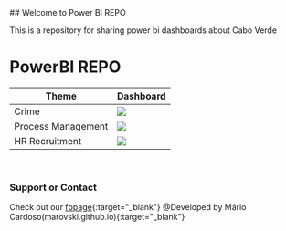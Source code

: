 <link href="./assets/css/style.scss" rel="stylesheet">
## Welcome to Power BI REPO

This is a repository for sharing power bi dashboards about Cabo Verde

# PowerBI REPO
| Theme |             Dashboard                                                         |
|---	|---	                                                                        |
| Crime | <img id="powerbix" src="./assets/media/crimeCV.gif">                          |   
| Process Management | <img id="powerbix" src="./assets/media/GestaoProcessosDash.gif"> |  
| HR Recruitment |  <img id="powerbix" src="./assets/media/pepapDASHBOAD_opt.gif">      |  

<br>


### Support or Contact

Check out our [fbpage](https://www.facebook.com/powerbiCaboVerde/){:target="_blank"}
@Developed by Mário Cardoso(marovski.github.io){:target="_blank"}
